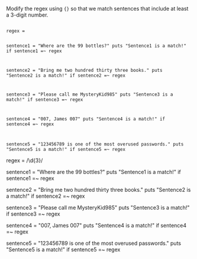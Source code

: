 Modify the regex using `{}` so
that we match sentences that
include at least a 3-digit number.

<Editor lang="ruby" type="exercise">
<code>
regex =

sentence1 = "Where are the 99 bottles?"
puts "Sentence1 is a match!" if sentence1 =~ regex

sentence2 = "Bring me two hundred thirty three books."
puts "Sentence2 is a match!" if sentence2 =~ regex

sentence3 = "Please call me MysteryKid985"
puts "Sentence3 is a match!" if sentence3 =~ regex

sentence4 = "007, James 007"
puts "Sentence4 is a match!" if sentence4 =~ regex

sentence5 = "123456789 is one of the most overused passwords."
puts "Sentence5 is a match!" if sentence5 =~ regex
</code>

<solution>
regex = /\d{3}/

sentence1 = "Where are the 99 bottles?"
puts "Sentence1 is a match!" if sentence1 =~ regex

sentence2 = "Bring me two hundred thirty three books."
puts "Sentence2 is a match!" if sentence2 =~ regex

sentence3 = "Please call me MysteryKid985"
puts "Sentence3 is a match!" if sentence3 =~ regex

sentence4 = "007, James 007"
puts "Sentence4 is a match!" if sentence4 =~ regex

sentence5 = "123456789 is one of the most overused passwords."
puts "Sentence5 is a match!" if sentence5 =~ regex
</solution>
</Editor>